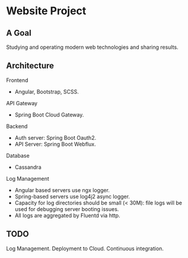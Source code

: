 # Website Project

## A Goal

Studying and operating modern web technologies and sharing results.

## Architecture

Frontend
- Angular, Bootstrap, SCSS.

API Gateway
- Spring Boot Cloud Gateway.

Backend
- Auth server: Spring Boot Oauth2.
- API Server: Spring Boot Webflux.

Database
- Cassandra

Log Management
- Angular based servers use ngx logger.
- Spring-based servers use log4j2 async logger.
- Capacity for log directories should be small (< 30M): file logs will be used for debugging server booting issues.
- All logs are aggregated by Fluentd via http.

## TODO
Log Management.
Deployment to Cloud.
Continuous integration.
